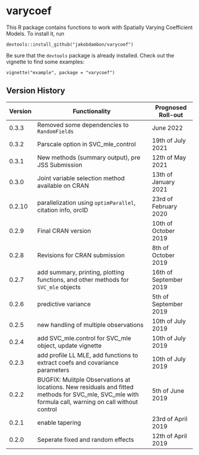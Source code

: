 # varycoef

This R package contains functions to work with Spatially Varying Coefficient Models. To install it, run 


`devtools::install_github("jakobdambon/varycoef")`


Be sure that the `devtools` package is already installed. Check out the vignette to find some examples:


`vignette("example", package = "varycoef")`


## Version History

| Version  | Functionality | Prognosed Roll-out |
|----------|---------------|------|
| 0.3.3    | Removed some dependencies to `RandomFields` | June 2022 |
| 0.3.2    | Parscale option in SVC_mle_control | 19th of July 2021|
| 0.3.1    | New methods (summary output), pre JSS Submission | 12th of May 2021 |
| 0.3.0    | Joint variable selection method available on CRAN | 13th of January 2021 |
| 0.2.10   | parallelization using `optimParallel`, citation info, orcID | 23rd of February 2020 |
| 0.2.9    | Final CRAN version | 10th of October 2019 |
| 0.2.8    | Revisions for CRAN submission | 8th of October 2019 |
| 0.2.7    | add summary, printing, plotting functions, and other methods for `SVC_mle` objects | 16th of September 2019 |
| 0.2.6    | predictive variance | 5th of September 2019 |
| 0.2.5    | new handling of multiple observations | 10th of July 2019 |
| 0.2.4    | add SVC_mle.control for SVC_mle object, update vignette | 10th of July 2019 |
| 0.2.3    | add profile LL MLE, add functions to extract coefs and covariance parameters | 10th of July 2019 |
| 0.2.2    | BUGFIX: Mulitple Observations at locations. New residuals and fitted methods for SVC_mle, SVC_mle with formula call, warning on call without control | 5th of June 2019 |
| 0.2.1    | enable tapering | 23rd of April 2019 |
| 0.2.0    | Seperate fixed and random effects | 12th of April 2019 |












